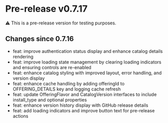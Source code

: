# Pre-release v0.7.17

⚠️ This is a pre-release version for testing purposes.

## Changes since 0.7.16

* feat: improve authentication status display and enhance catalog details rendering
* feat: improve loading state management by clearing loading indicators and ensuring controls are re-enabled
* feat: enhance catalog styling with improved layout, error handling, and version display
* feat: enhance cache handling by adding offeringId to OFFERING_DETAILS key and logging cache refresh
* feat: update OfferingFlavor and CatalogVersion interfaces to include install_type and optional properties
* feat: enhance version history display with GitHub release details
* feat: add loading indicators and improve button text for pre-release actions
